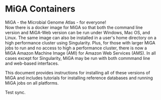 # MiGA Containers

MiGA - the Microbial Genome Atlas - for everyone!  
Now there is a docker image for MiGA so that both the command line version and MiGA-Web version can be run under Windows, Mac OS, and Linux. The same image can also be installed in a user's home directory on a high performance cluster using Singularity. Plus, for those with larger MiGA jobs to run and no access to high a performance cluster, there is now a MiGA Amazon Machine Image (AMI) for Amazon Web Services (AMS). In all cases except for Singularity, MiGA may be run with both commmand line and web-based interfaces.

This document provides instructions for installing all of these versions of MiGA and includes tutorials for installing reference databases and running MiGA jobs on all platforms.

Test sync.
